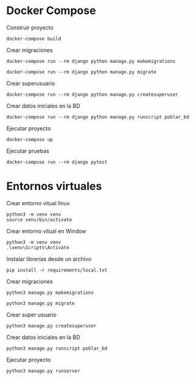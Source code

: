 # Docker Compose


Construir proyecto

```
docker-compose build
```


Crear migraciones

```
docker-compose run --rm django python manage.py makemigrations

docker-compose run --rm django python manage.py migrate
```

Crear superusuario

```
docker-compose run --rm django python manage.py createsuperuser
```


Crear datos iniciales en la BD

```
docker-compose run --rm django python manage.py runscript poblar_bd
```

Ejecutar proyecto

```
docker-compose up
```

Ejecutar pruebas

```
docker-compose run --rm django pytest
```


# Entornos virtuales

Crear entorno vitual linux

```
python3 -m venv venv
source venv/bin/activate

```
Crear entorno vitual en Window

```
python3 -m venv venv
.\venv\Scripts\Activate
```

Instalar librerías desde un archivo

    pip install -r requirements/local.txt

Crear migraciones

    python3 manage.py makemigrations

    python3 manage.py migrate

Crear super usuario

    python3 manage.py createsuperuser

Crear datos iniciales en la BD

    python3 manage.py runscript poblar_bd

Ejecutar proyecto

    python3 manage.py runserver
